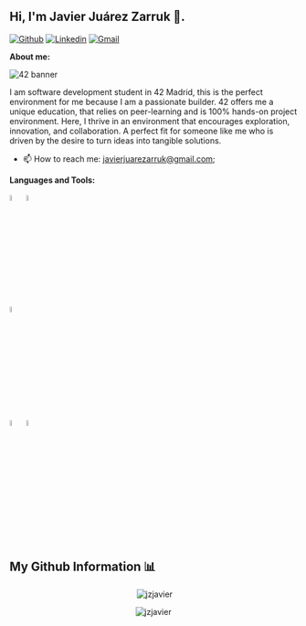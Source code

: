 ## Hi, I'm Javier Juárez Zarruk 👋.

<!-- Badges
Use this website to generate badges: https://shields.io/
-->

[![Github](https://img.shields.io/badge/-Github-000?style=flat&logo=Github&logoColor=white)](https://github.com/jzjavier)
[![Linkedin](https://img.shields.io/badge/-LinkedIn-blue?style=flat&logo=Linkedin&logoColor=white)](https://www.linkedin.com/in/javier-juarez-zarruk/)
[![Gmail](https://img.shields.io/badge/-Gmail-c14438?style=flat&logo=Gmail&logoColor=white)](mailto:javierjuarezarruk@gmail.com)
&nbsp;

**About me:**
<!-- Any image aligned to the right. Beware the width -->

![42 banner](https://github.com/JZJavier/JZJavier/assets/76801285/04ca5675-b9fe-4f8f-a5f2-514786492c31)

I am software development student in 42 Madrid, this is the perfect environment for me because I am a passionate builder. 42 offers me a unique education, that relies on peer-learning and is 100% hands-on project environment. Here, I thrive in an environment that encourages exploration, innovation, and collaboration. A perfect fit for someone like me who is driven by the desire to turn ideas into tangible solutions.
- 📫 How to reach me: javierjuarezarruk@gmail.com;

**Languages and Tools:** 


  <!-- Languages and tools. 
  https://simpleicons.org/
  -->
  <code><img width="5%" src="https://unpkg.com/simple-icons@v11/icons/c.svg"></code>
  <code><img width="5%" src="https://unpkg.com/simple-icons@v11/icons/gnubash.svg"></code>
  <br />
  <code><img width="5%" src="https://unpkg.com/simple-icons@v11/icons/git.svg"></code>
  <br />
  <code><img width="5%" src="https://unpkg.com/simple-icons@v11/icons/vim.svg"></code>
  <code><img width="5%" src="https://unpkg.com/simple-icons@v11/icons/visualstudiocode.svg"></code>
  <br />
  <br />
</p>

## My Github Information 📊

<p align="center">&nbsp;<img align="center" src="https://github-readme-stats.vercel.app/api?username=jzjavier&show_icons=true&locale=en" alt="jzjavier" /></p>

<p align="center"><img align="center" src="https://github-readme-streak-stats.herokuapp.com/?user=jzjavier&" alt="jzjavier" /></p>
